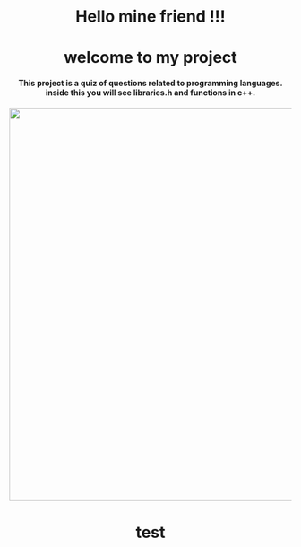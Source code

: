 
<div align="center">
<h1> Hello mine friend !!!</h1>
  </div>
  
<div align="center">
<h1>welcome to my project</h1>
    </div>

  
<div align="center">
<h4> This project is a quiz of questions related to programming languages. inside this you will see libraries.h and functions in c++.</h4>
    </div>

  

<div align="center"> 
  
  <img src="https://user-images.githubusercontent.com/86864451/148705163-2005519a-1250-4e44-9388-51c262797fa1.gif" width="700px"/>
  
  
  <h1> test </h1>

  </div>

